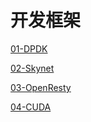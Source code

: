 # 开发框架

[01-DPDK](./01-DPDK/index.md)

[02-Skynet](./01-Skynet/index.md)

[03-OpenResty](./01-OpenResty/index.md)

[04-CUDA](./01-CUDA/index.md)